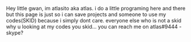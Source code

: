 Hey little gwan, im atlasito aka atlas.
i do a little programing here and there but this page is just so i can save projects and someone to use my codes(SKID) because i simply dont care.
everyone else who is not a skid why u looking at my codes you skid...
you can reach me on atlas#9444 - skype? 

